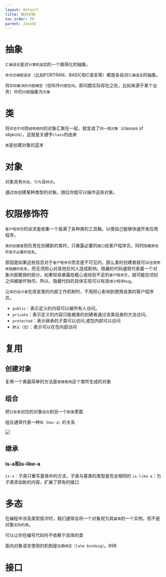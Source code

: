 ```yaml
---
layout: default
title: 面向对象
nav_order: 30
parent: JavaSE
---
```


# 抽象

`汇编语言`是对`计算机底层`的一个极简化的抽象。

`命令式编程语言`（比如FORTRAN、BASIC和C语言等）都是各自对`汇编语言`的抽象。

将`实际解决的问题模型`（也叫作`问题空间`，即问题实际存在之处，比如来源于某个业务）中的`问题`抽象为`对象`

# 类

将`状态不同`但`结构相同`的对象汇聚在一起，就变成了`同一类对象`（classes of objects），这就是关键字`class`的由来

`类`是创建对象的蓝本

# 对象

对象具有`状态`、`行为`及`标识`。

通过`类`创建某种类型的对象。随后你就可以操作这些对象。

# 权限修饰符

`客户程序员`的诉求是收集一个装满了各种类的工具箱，以便自己能够快速开发应用程序。

`类的创建者`则负责在创建新的类时，只暴露必要的`接口`给客户程序员，同时`隐藏其他所有不必要的信息`。

原因是如果这些信息对于`客户程序员`而言是不可见的，那么类的创建者就可以`任意修改隐藏的信息`，而无须担心对其他任何人造成影响。隐藏的代码通常代表着一个对象内部脆弱的部分，如果轻易暴露给粗心或经验不足的`客户程序员`，就可能在顷刻之间被破坏殆尽。所以，隐藏代码的具体实现可以有效`减少程序bug`。

让`库的设计者`在改变类的内部工作机制时，不用担心影响到使用该类的客户程序员。

- `public`：表示定义的内容可以被所有人访问。
- `private`：表示定义的内容只能被类的创建者通过该类自身的方法访问。
- `protected`：表示继承的子类可以访问,或包内部可以访问
- `默认（空）`：表示可以在包内部访问

# 复用

## 创建对象

复用一个类最简单的方法是`直接使用`这个类所生成的对象

## 组合

把`已有类`对应的对象`组合`到另一个`新类`里面

组合通常代表一种`有（has-a）`的关系

![](https://cdn.jsdelivr.net/gh/guosonglu/images@master/blog-img/20220727222932.png)

## 继承

### is-a和is-like-a

`is-a`：子类只重写基类中的方法，子类与基类的类型是完全相同的
`is-like-a`：为子类添加新的内容，扩展了原有的接口

# 多态

在编程中涉及类型层次时，我们通常会将一个对象视为其`基类`的一个实例，而不是对象`实际的类`。

可以让你在编写代码时不依赖于具体的类

面向对象语言使用的机制是`后期绑定（late binding）`。898

# 接口




